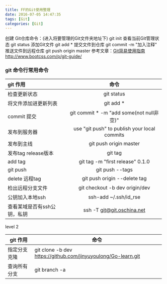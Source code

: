 ```yaml
---
title: FF的Git使用整理
date: 2016-07-05 14:47:35
tags: [Git]
categories: [Git]
---
```

创建 Git仓库命令：(进入将要管理的Git文件夹地址下) git init
查看当前Git管理状态 git status
添加Git文件    git add *
提交文件到仓库 git commit  -m "加入注释"
推送文件到远程仓库     git push origin master
参考文章：<a href="http://www.bootcss.com/p/git-guide/" target="_blank" title="Git简易使用指南">Git简易使用指南</a> http://www.bootcss.com/p/git-guide/

### git 命令行常用命令


| git 作用 | 命令           |
| :---------- | :--------: |
| 检查更新状态      | git status |
|将文件添加进更新列表| git add * |
|commit 提交|git commit * -m "add some(not null非空)"|
|发布到服务器|use "git push" to publish your local commits|
|发布到主线 | git push origin master|
|发布tag release版本    |git tag |
|add tag  |git tag -m "first release" 0.1.0|
|git push |git push --tags|
| delete 远程tag |git push origin --delete tag|
| 检出远程分支文件 | git checkout -b dev origin/dev |
| 公钥加入本地ssh|ssh-add ~/.ssh/id_rse|
| 查看某域是否有ssh公钥，私钥|ssh -T git@git.oschina.net|


level 2

| git 作用     | 命令                                                         |
| ------------ | ------------------------------------------------------------ |
| 指定分支克隆 | git clone -b dev https://github.com/jinyuyoulong/Go-learn.git |
| 查询所有分支 | git branch -a                                                |

